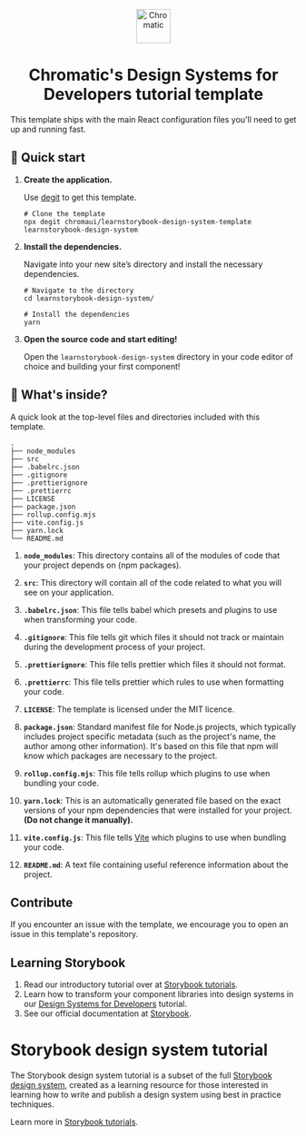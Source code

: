 <p align="center">
  <a href="https://www.chromatic.com/">
    <img alt="Chromatic" src="https://avatars2.githubusercontent.com/u/24584319?s=200&v=4" width="60" />
  </a>
</p>

<h1 align="center">
  Chromatic's Design Systems for Developers tutorial template
</h1>

This template ships with the main React configuration files you'll need to get up and running fast.

## 🚅 Quick start

1.  **Create the application.**

    Use [degit](https://github.com/Rich-Harris/degit) to get this template.

    ```shell
    # Clone the template
    npx degit chromaui/learnstorybook-design-system-template learnstorybook-design-system
    ```

1.  **Install the dependencies.**

    Navigate into your new site’s directory and install the necessary dependencies.

    ```shell
    # Navigate to the directory
    cd learnstorybook-design-system/

    # Install the dependencies
    yarn
    ```

1.  **Open the source code and start editing!**

    Open the `learnstorybook-design-system` directory in your code editor of choice and building your first component!

## 🔎 What's inside?

A quick look at the top-level files and directories included with this template.

    .
    ├── node_modules
    ├── src
    ├── .babelrc.json
    ├── .gitignore
    ├── .prettierignore
    ├── .prettierrc
    ├── LICENSE
    ├── package.json
    ├── rollup.config.mjs
    ├── vite.config.js
    ├── yarn.lock
    └── README.md

1.  **`node_modules`**: This directory contains all of the modules of code that your project depends on (npm packages).

2.  **`src`**: This directory will contain all of the code related to what you will see on your application.

3.  **`.babelrc.json`**: This file tells babel which presets and plugins to use when transforming your code.

4.  **`.gitignore`**: This file tells git which files it should not track or maintain during the development process of your project.

5.  **`.prettierignore`**: This file tells prettier which files it should not format.

6.  **`.prettierrc`**: This file tells prettier which rules to use when formatting your code.

7.  **`LICENSE`**: The template is licensed under the MIT licence.

8.  **`package.json`**: Standard manifest file for Node.js projects, which typically includes project specific metadata (such as the project's name, the author among other information). It's based on this file that npm will know which packages are necessary to the project.

9.  **`rollup.config.mjs`**: This file tells rollup which plugins to use when bundling your code.

10. **`yarn.lock`**: This is an automatically generated file based on the exact versions of your npm dependencies that were installed for your project. **(Do not change it manually).**

11. **`vite.config.js`**: This file tells [Vite](https://vitejs.dev/) which plugins to use when bundling your code.

12. **`README.md`**: A text file containing useful reference information about the project.

## Contribute

If you encounter an issue with the template, we encourage you to open an issue in this template's repository.

## Learning Storybook

1. Read our introductory tutorial over at [Storybook tutorials](https://storybook.js.org/tutorials/intro-to-storybook/react/en/get-started/).
2. Learn how to transform your component libraries into design systems in our [Design Systems for Developers](https://storybook.js.org/tutorials/design-systems-for-developers/) tutorial.
3. See our official documentation at [Storybook](https://storybook.js.org/).


# Storybook design system tutorial

The Storybook design system tutorial is a subset of the full [Storybook design system](https://github.com/storybookjs/design-system/), created as a learning resource for those interested in learning how to write and publish a design system using best in practice techniques.

Learn more in [Storybook tutorials](https://storybook.js.org/tutorials/).